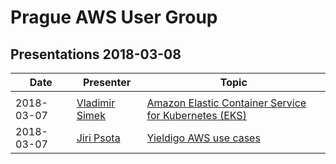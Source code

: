 # Prague AWS User Group

## Presentations 2018-03-08

| Date       | Presenter                                                  | Topic                                                                                               |
|------------|------------------------------------------------------------|-----------------------------------------------------------------------------------------------------|
|            |                                                            |                                                                                                     |
| 2018-03-07 | [Vladimir Simek](https://www.linkedin.com/in/vsimek/)      | [Amazon Elastic Container Service for Kubernetes (EKS)](2018-03-07-Vladimir_Simek-Intro_to_EKS.pdf) |
| 2018-03-07 | [Jiri Psota](https://www.linkedin.com/in/jpsota/)      | [Yieldigo AWS use cases](2018-03-07-Jiri_Psota-Yieldigo_AWS_use_cases.pdf) |